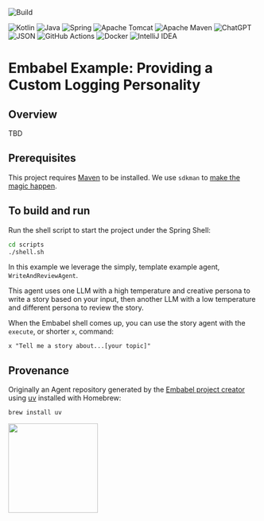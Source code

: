 ![Build](https://github.com/embabel/embabel-agent/actions/workflows/maven.yml/badge.svg)

![Kotlin](https://img.shields.io/badge/kotlin-%237F52FF.svg?style=for-the-badge&logo=kotlin&logoColor=white)
![Java](https://img.shields.io/badge/java-%23ED8B00.svg?style=for-the-badge&logo=openjdk&logoColor=white)
![Spring](https://img.shields.io/badge/spring-%236DB33F.svg?style=for-the-badge&logo=spring&logoColor=white)
![Apache Tomcat](https://img.shields.io/badge/apache%20tomcat-%23F8DC75.svg?style=for-the-badge&logo=apache-tomcat&logoColor=black)
![Apache Maven](https://img.shields.io/badge/Apache%20Maven-C71A36?style=for-the-badge&logo=Apache%20Maven&logoColor=white)
![ChatGPT](https://img.shields.io/badge/chatGPT-74aa9c?style=for-the-badge&logo=openai&logoColor=white)
![JSON](https://img.shields.io/badge/JSON-000?logo=json&logoColor=fff)
![GitHub Actions](https://img.shields.io/badge/github%20actions-%232671E5.svg?style=for-the-badge&logo=githubactions&logoColor=white)
![Docker](https://img.shields.io/badge/docker-%230db7ed.svg?style=for-the-badge&logo=docker&logoColor=white)
![IntelliJ IDEA](https://img.shields.io/badge/IntelliJIDEA-000000.svg?style=for-the-badge&logo=intellij-idea&logoColor=white)

# Embabel Example: Providing a Custom Logging Personality

## Overview

TBD

## Prerequisites

This project requires [Maven](https://maven.apache.org/) to be installed. We use `sdkman` to [make the magic happen](https://sdkman.io/sdks/maven).

## To build and run

Run the shell script to start the project under the Spring Shell:

```bash
cd scripts
./shell.sh
```

In this example we leverage the simply, template example agent, `WriteAndReviewAgent`.

This agent uses one LLM with a high temperature and creative persona to write a story based on your input,
then another LLM with a low temperature and different persona to review the story.

When the Embabel shell comes up, you can use the story agent with the `execute`, or shorter `x`, command:

```
x "Tell me a story about...[your topic]"
```

## Provenance

Originally an Agent repository generated by the [Embabel project creator](https://github.com/embabel/project-creator)
using [uv](https://pypi.org/project/uvx/) installed with Homebrew:

```bash
brew install uv
```

<img src="https://github.com/embabel/embabel-agent/blob/main/embabel-agent-api/images/315px-Meister_der_Weltenchronik_001.jpg?raw=true" width="180">
